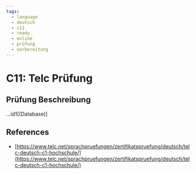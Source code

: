 ```yaml
---
tags:
  - language
  - deutsch
  - c11
  - ready
  - online
  - prüfung
  - vorbereitung
---
```


# C11: Telc Prüfung

## Prüfung Beschreibung

...id1[(Database)]

## References

- [https://www.telc.net/sprachpruefungen/zertifikatspruefung/deutsch/telc-deutsch-c1-hochschule/](https://www.telc.net/sprachpruefungen/zertifikatspruefung/deutsch/telc-deutsch-c1-hochschule/)
